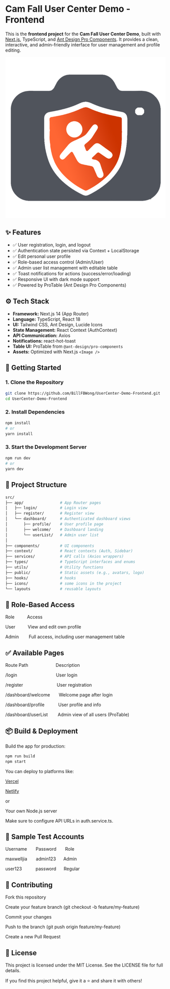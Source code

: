 # Cam Fall User Center Demo - Frontend

This is the **frontend project** for the **Cam Fall User Center Demo**, built with [Next.js](https://nextjs.org/), TypeScript, and [Ant Design Pro Components](https://procomponents.ant.design/). It provides a clean, interactive, and admin-friendly interface for user management and profile editing.

![Cam Fall Logo](./public/cam_fall.png)



## ✨ Features

- ✅ User registration, login, and logout  
- ✅ Authentication state persisted via Context + LocalStorage  
- ✅ Edit personal user profile  
- ✅ Role-based access control (Admin/User)  
- ✅ Admin user list management with editable table  
- ✅ Toast notifications for actions (success/error/loading)  
- ✅ Responsive UI with dark mode support  
- ✅ Powered by ProTable (Ant Design Pro Components)



## ⚙️ Tech Stack

- **Framework:** Next.js 14 (App Router)  
- **Language:** TypeScript, React 18  
- **UI:** Tailwind CSS, Ant Design, Lucide Icons  
- **State Management:** React Context (AuthContext)  
- **API Communication:** Axios  
- **Notifications:** react-hot-toast  
- **Table UI:** ProTable from `@ant-design/pro-components`  
- **Assets:** Optimized with Next.js `<Image />`  



## 🚀 Getting Started

### 1. Clone the Repository

```bash
git clone https://github.com/BillFBWong/UserCenter-Demo-Frontend.git
cd UserCenter-Demo-Frontend
```
### 2. Install Dependencies
```bash
npm install
# or
yarn install
```

### 3. Start the Development Server
```bash
npm run dev
# or
yarn dev
```


## 📁 Project Structure
```bash
src/
├── app/                # App Router pages
│   ├── login/          # Login view
│   ├── register/       # Register view
│   └── dashboard/      # Authenticated dashboard views
│       ├── profile/    # User profile page
│       ├── welcome/    # Dashboard landing
│       └── userList/   # Admin user list
│
├── components/         # UI components
├── context/            # React contexts (Auth, Sidebar)
├── services/           # API calls (Axios wrappers)
├── types/              # TypeScript interfaces and enums
├── utils/              # Utility functions
├── public/             # Static assets (e.g., avatars, logo)
├── hooks/              # hooks
├── icons/              # some icons in the project
└── layouts             # reusable layouts
```


## 🔐 Role-Based Access

Role&nbsp; &nbsp;&nbsp;&nbsp;&nbsp;&nbsp;&nbsp;&nbsp;&nbsp;Access

User&nbsp;&nbsp;&nbsp;&nbsp;&nbsp;&nbsp;&nbsp;&nbsp;&nbsp;&nbsp;View and edit own profile

Admin &nbsp;&nbsp;&nbsp;&nbsp;&nbsp;&nbsp;	Full access, including user management table


## ✅ Available Pages

Route Path &nbsp;&nbsp;&nbsp;&nbsp;&nbsp;&nbsp;&nbsp;&nbsp;&nbsp;&nbsp;&nbsp;&nbsp;&nbsp;&nbsp;&nbsp;&nbsp;&nbsp;&nbsp;&nbsp;&nbsp;	       Description

/login	&nbsp;&nbsp;&nbsp;&nbsp;&nbsp;&nbsp;&nbsp;&nbsp;&nbsp;&nbsp;&nbsp;&nbsp;&nbsp;&nbsp;&nbsp;&nbsp;&nbsp;&nbsp;&nbsp;&nbsp;&nbsp;&nbsp;&nbsp;&nbsp;&nbsp;&nbsp;&nbsp;&nbsp;&nbsp;                User login

/register &nbsp;&nbsp;&nbsp;&nbsp;&nbsp;&nbsp;&nbsp;&nbsp;&nbsp;&nbsp;&nbsp;&nbsp;&nbsp;&nbsp;&nbsp;&nbsp;&nbsp;&nbsp;&nbsp;&nbsp;&nbsp;&nbsp;&nbsp;&nbsp;&nbsp;	        User registration

/dashboard/welcome &nbsp;&nbsp;&nbsp;&nbsp;&nbsp;	Welcome page after login

/dashboard/profile &nbsp;&nbsp;&nbsp;&nbsp;&nbsp;&nbsp;&nbsp;&nbsp;&nbsp;	User profile and info

/dashboard/userList &nbsp;&nbsp;&nbsp;&nbsp;&nbsp;&nbsp;	Admin view of all users (ProTable)



## 📦 Build & Deployment
Build the app for production:

```bash
npm run build
npm start
```

You can deploy to platforms like:

[Vercel](https://vercel.com/https://vercel.com/)

[Netlify](https://vercel.com/)

or

Your own Node.js server

Make sure to configure API URLs in auth.service.ts.



## 🧪 Sample Test Accounts

Username	&nbsp;&nbsp;&nbsp;&nbsp;&nbsp;     Password	 &nbsp;&nbsp;&nbsp;&nbsp;&nbsp;   Role

maxwelljia	&nbsp;&nbsp;&nbsp;&nbsp;&nbsp;    admin123	&nbsp;&nbsp;&nbsp;&nbsp;    Admin

user123	 &nbsp;&nbsp;&nbsp;&nbsp;&nbsp;&nbsp;&nbsp;&nbsp;&nbsp;      password	&nbsp;&nbsp;&nbsp;&nbsp;    Regular



## 🤝 Contributing
Fork this repository

Create your feature branch (git checkout -b feature/my-feature)

Commit your changes

Push to the branch (git push origin feature/my-feature)

Create a new Pull Request



## 📄 License
This project is licensed under the MIT License.
See the LICENSE file for full details.

If you find this project helpful, give it a ⭐ and share it with others!
